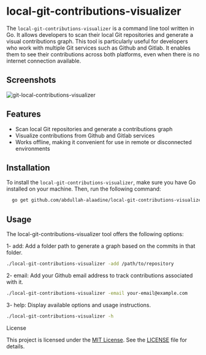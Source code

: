 # local-git-contributions-visualizer

The `local-git-contributions-visualizer` is a command line tool written in Go. It allows developers to scan their local Git repositories and generate a visual contributions graph. This tool is particularly useful for developers who work with multiple Git services such as Github and Gitlab. It enables them to see their contributions across both platforms, even when there is no internet connection available.

## Screenshots

![git-local-contributions-visualizer](https://raw.githubusercontent.com/abdullah-alaadine/local-git-contributions-visualizer/main/assets/screenshot.png)

## Features

- Scan local Git repositories and generate a contributions graph
- Visualize contributions from Github and Gitlab services
- Works offline, making it convenient for use in remote or disconnected environments

## Installation

To install the `local-git-contributions-visualizer`, make sure you have Go installed on your machine. Then, run the following command:

```bash
  go get github.com/abdullah-alaadine/local-git-contributions-visualizer
```

## Usage

The local-git-contributions-visualizer tool offers the following options:

1- add: Add a folder path to generate a graph based on the commits in that folder.

```bash
./local-git-contributions-visualizer -add /path/to/repository

```

2- email: Add your Github email address to track contributions associated with it.

```bash
./local-git-contributions-visualizer -email your-email@example.com

```

3- help: Display available options and usage instructions.

```bash
./local-git-contributions-visualizer -h
```

License

This project is licensed under the [MIT License](https://github.com/abdullah-alaadine/local-git-contributions-visualizer/blob/main/LICENSE). See the [LICENSE](https://github.com/abdullah-alaadine/local-git-contributions-visualizer/blob/main/LICENSE) file for details.
```

